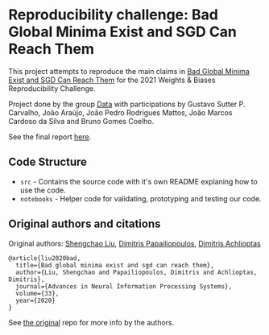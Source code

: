 # Reproducibility challenge: Bad Global Minima Exist and SGD Can Reach Them

This project attempts to reproduce the main claims in [Bad Global Minima Exist and SGD Can Reach Them](https://arxiv.org/abs/1906.02613) for the 2021 Weights & Biases Reproducibility Challenge.

Project done by the group [Data](http://data.icmc.usp.br/) with participations by Gustavo Sutter P. Carvalho, João Araújo, João Pedro Rodrigues Mattos, João Marcos Cardoso da Silva and Bruno Gomes Coelho.

See the final report [here](https://wandb.ai/data-icmc/bad-global-minima/reports/Bad-Global-Minima-Exist-and-SGD-Can-Reach-Them--Vmlldzo4NDY0NjE).

## Code Structure
- `src` - Contains the source code with it's own README explaning how to use the code.
- `notebooks` - Helper code for validating, prototyping and testing our code.

## Original authors and citations

Original authors: [Shengchao Liu](https://chao1224.github.io/), [Dimitris Papailiopoulos](http://papail.io/), [Dimitris Achlioptas](http://cgi.di.uoa.gr/~optas/)

```
@article{liu2020bad,
  title={Bad global minima exist and sgd can reach them},
  author={Liu, Shengchao and Papailiopoulos, Dimitris and Achlioptas, Dimitris},
  journal={Advances in Neural Information Processing Systems},
  volume={33},
  year={2020}
}
```

See [the original](https://github.com/chao1224/BadGlobalMinima) repo for more info by the authors.
